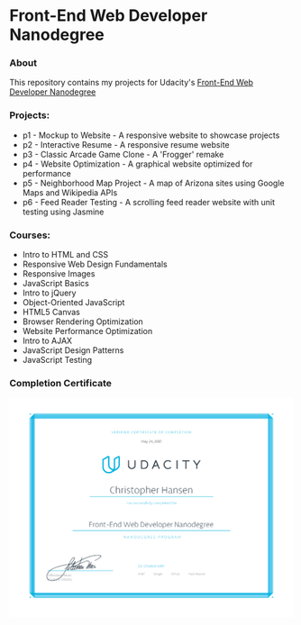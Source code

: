 # Front-End Web Developer Nanodegree

### About
This repository contains my projects for Udacity's [Front-End Web Developer Nanodegree](https://www.udacity.com/course/front-end-web-developer-nanodegree--nd001)

### Projects:
- p1 - Mockup to Website - A responsive website to showcase projects
- p2 - Interactive Resume - A responsive resume website
- p3 - Classic Arcade Game Clone - A 'Frogger' remake
- p4 - Website Optimization - A graphical website optimized for performance
- p5 - Neighborhood Map Project - A map of Arizona sites using Google Maps and Wikipedia APIs
- p6 - Feed Reader Testing - A scrolling feed reader website with unit testing using Jasmine

### Courses:
- Intro to HTML and CSS
- Responsive Web Design Fundamentals
- Responsive Images
- JavaScript Basics
- Intro to jQuery
- Object-Oriented JavaScript
- HTML5 Canvas
- Browser Rendering Optimization
- Website Performance Optimization
- Intro to AJAX
- JavaScript Design Patterns
- JavaScript Testing

### Completion Certificate
![Completion Certificate](https://github.com/chansenaz/Udacity_FrontEndProjects/blob/master/frontend_certificate.png)